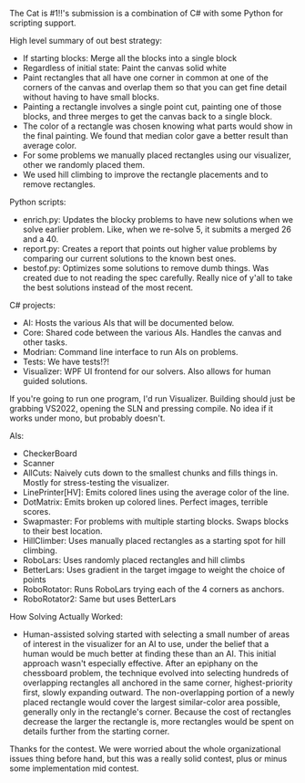 The Cat is #1!!'s submission is a combination of C# with some Python for scripting support.


High level summary of out best strategy:
* If starting blocks: Merge all the blocks into a single block
* Regardless of initial state: Paint the canvas solid white
* Paint rectangles that all have one corner in common at one of the corners of the canvas and overlap them so that you can get fine detail without having to have small blocks.
* Painting a rectangle involves a single point cut, painting one of those blocks, and three merges to get the canvas back to a single block.
* The color of a rectangle was chosen knowing what parts would show in the final painting. We found that median color gave a better result than average color.
* For some problems we manually placed rectangles using our visualizer, other we randomly placed them.
* We used hill climbing to improve the rectangle placements and to remove rectangles.

Python scripts:
* enrich.py: Updates the blocky problems to have new solutions when we solve earlier problem. Like, when we re-solve 5, it submits a merged 26 and a 40.
* report.py: Creates a report that points out higher value problems by comparing our current solutions to the known best ones.
* bestof.py: Optimizes some solutions to remove dumb things. Was created due to not reading the spec carefully. Really nice of y'all to take the best solutions instead of the most recent.

C# projects:
* AI: Hosts the various AIs that will be documented below.
* Core: Shared code between the various AIs. Handles the canvas and other tasks.
* Modrian: Command line interface to run AIs on problems.
* Tests: We have tests!?!
* Visualizer: WPF UI frontend for our solvers. Also allows for human guided solutions.

If you're going to run one program, I'd run Visualizer. Building should just
be grabbing VS2022, opening the SLN and pressing compile. No idea if it works
under mono, but probably doesn't.

AIs:
* CheckerBoard
* Scanner
* AllCuts: Naively cuts down to the smallest chunks and fills things in. Mostly for stress-testing the visualizer.
* LinePrinter[HV]: Emits colored lines using the average color of the line.
* DotMatrix: Emits broken up colored lines. Perfect images, terrible scores.
* Swapmaster: For problems with multiple starting blocks. Swaps blocks to their best location.
* HillClimber: Uses manually placed rectangles as a starting spot for hill climbing.
* RoboLars: Uses randomly placed rectangles and hill climbs
* BetterLars: Uses gradient in the target imgage to weight the choice of points
* RoboRotator: Runs RoboLars trying each of the 4 corners as anchors.
* RoboRotator2: Same but uses BetterLars


How Solving Actually Worked:
* Human-assisted solving started with selecting a small number of areas of interest in the visualizer for an AI to use, under the belief that a human would be much better at finding these than an AI. This initial approach wasn't especially effective. After an epiphany on the chessboard problem, the technique evolved into selecting hundreds of overlapping rectangles all anchored in the same corner, highest-priority first, slowly expanding outward. The non-overlapping portion of a newly placed rectangle would cover the largest similar-color area possible, generally only in the rectangle's corner. Because the cost of rectangles decrease the larger the rectangle is, more rectangles would be spent on details further from the starting corner.

Thanks for the contest. We were worried about the whole organizational issues
thing before hand, but this was a really solid contest, plus or minus some
implementation mid contest.
